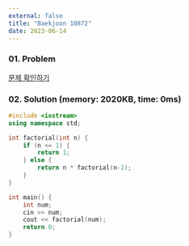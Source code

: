 ```yaml
---
external: false
title: "Baekjoon 10872"
date: 2023-06-14
---
```


### 01. Problem

[문제 확인하기](https://www.acmicpc.net/problem/10872)

### 02. Solution (memory: 2020KB, time: 0ms)

```C++
#include <iostream>
using namespace std;

int factorial(int n) {
    if (n <= 1) {
        return 1;
    } else {
        return n * factorial(n-1);
    }
}

int main() {
    int num;
    cin >> num;
    cout << factorial(num);
    return 0;
}
```
